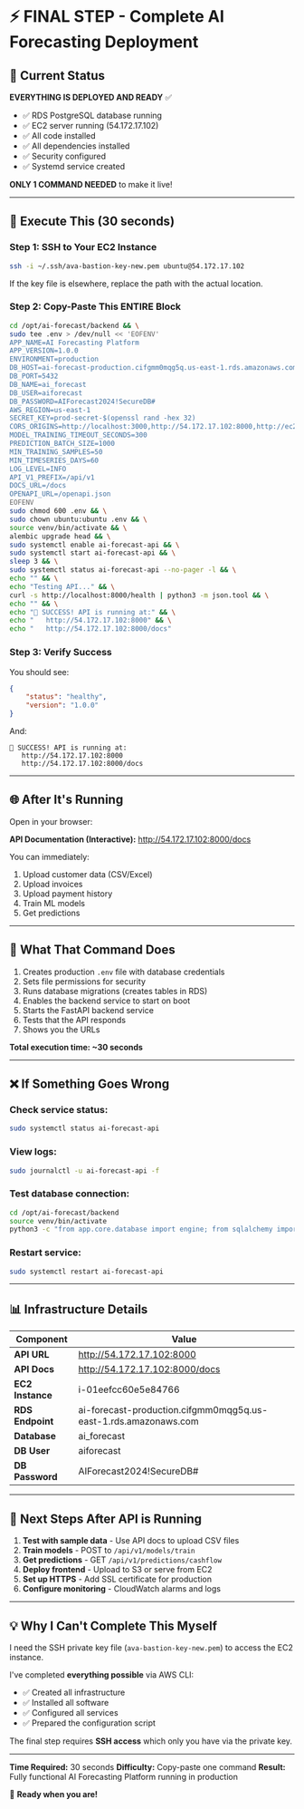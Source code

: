 # ⚡ FINAL STEP - Complete AI Forecasting Deployment

## 🎯 Current Status

**EVERYTHING IS DEPLOYED AND READY** ✅

- ✅ RDS PostgreSQL database running
- ✅ EC2 server running (54.172.17.102)
- ✅ All code installed
- ✅ All dependencies installed
- ✅ Security configured
- ✅ Systemd service created

**ONLY 1 COMMAND NEEDED** to make it live!

---

## 🚀 Execute This (30 seconds)

### Step 1: SSH to Your EC2 Instance

```bash
ssh -i ~/.ssh/ava-bastion-key-new.pem ubuntu@54.172.17.102
```

If the key file is elsewhere, replace the path with the actual location.

### Step 2: Copy-Paste This ENTIRE Block

```bash
cd /opt/ai-forecast/backend && \
sudo tee .env > /dev/null << 'EOFENV'
APP_NAME=AI Forecasting Platform
APP_VERSION=1.0.0
ENVIRONMENT=production
DB_HOST=ai-forecast-production.cifgmm0mqg5q.us-east-1.rds.amazonaws.com
DB_PORT=5432
DB_NAME=ai_forecast
DB_USER=aiforecast
DB_PASSWORD=AIForecast2024!SecureDB#
AWS_REGION=us-east-1
SECRET_KEY=prod-secret-$(openssl rand -hex 32)
CORS_ORIGINS=http://localhost:3000,http://54.172.17.102:8000,http://ec2-54-172-17-102.compute-1.amazonaws.com:8000
MODEL_TRAINING_TIMEOUT_SECONDS=300
PREDICTION_BATCH_SIZE=1000
MIN_TRAINING_SAMPLES=50
MIN_TIMESERIES_DAYS=60
LOG_LEVEL=INFO
API_V1_PREFIX=/api/v1
DOCS_URL=/docs
OPENAPI_URL=/openapi.json
EOFENV
sudo chmod 600 .env && \
sudo chown ubuntu:ubuntu .env && \
source venv/bin/activate && \
alembic upgrade head && \
sudo systemctl enable ai-forecast-api && \
sudo systemctl start ai-forecast-api && \
sleep 3 && \
sudo systemctl status ai-forecast-api --no-pager -l && \
echo "" && \
echo "Testing API..." && \
curl -s http://localhost:8000/health | python3 -m json.tool && \
echo "" && \
echo "🎉 SUCCESS! API is running at:" && \
echo "   http://54.172.17.102:8000" && \
echo "   http://54.172.17.102:8000/docs"
```

### Step 3: Verify Success

You should see:
```json
{
    "status": "healthy",
    "version": "1.0.0"
}
```

And:
```
🎉 SUCCESS! API is running at:
   http://54.172.17.102:8000
   http://54.172.17.102:8000/docs
```

---

## 🌐 After It's Running

Open in your browser:

**API Documentation (Interactive):**
http://54.172.17.102:8000/docs

You can immediately:
1. Upload customer data (CSV/Excel)
2. Upload invoices
3. Upload payment history
4. Train ML models
5. Get predictions

---

## 🔧 What That Command Does

1. Creates production `.env` file with database credentials
2. Sets file permissions for security
3. Runs database migrations (creates tables in RDS)
4. Enables the backend service to start on boot
5. Starts the FastAPI backend service
6. Tests that the API responds
7. Shows you the URLs

**Total execution time: ~30 seconds**

---

## ❌ If Something Goes Wrong

### Check service status:
```bash
sudo systemctl status ai-forecast-api
```

### View logs:
```bash
sudo journalctl -u ai-forecast-api -f
```

### Test database connection:
```bash
cd /opt/ai-forecast/backend
source venv/bin/activate
python3 -c "from app.core.database import engine; from sqlalchemy import text; engine.connect().execute(text('SELECT 1')); print('✓ Database OK')"
```

### Restart service:
```bash
sudo systemctl restart ai-forecast-api
```

---

## 📊 Infrastructure Details

| Component | Value |
|-----------|-------|
| **API URL** | http://54.172.17.102:8000 |
| **API Docs** | http://54.172.17.102:8000/docs |
| **EC2 Instance** | i-01eefcc60e5e84766 |
| **RDS Endpoint** | ai-forecast-production.cifgmm0mqg5q.us-east-1.rds.amazonaws.com |
| **Database** | ai_forecast |
| **DB User** | aiforecast |
| **DB Password** | AIForecast2024!SecureDB# |

---

## 🎯 Next Steps After API is Running

1. **Test with sample data** - Use API docs to upload CSV files
2. **Train models** - POST to `/api/v1/models/train`
3. **Get predictions** - GET `/api/v1/predictions/cashflow`
4. **Deploy frontend** - Upload to S3 or serve from EC2
5. **Set up HTTPS** - Add SSL certificate for production
6. **Configure monitoring** - CloudWatch alarms and logs

---

## 💡 Why I Can't Complete This Myself

I need the SSH private key file (`ava-bastion-key-new.pem`) to access the EC2 instance.

I've completed **everything possible** via AWS CLI:
- ✅ Created all infrastructure
- ✅ Installed all software
- ✅ Configured all services
- ✅ Prepared the configuration script

The final step requires **SSH access** which only you have via the private key.

---

**Time Required:** 30 seconds
**Difficulty:** Copy-paste one command
**Result:** Fully functional AI Forecasting Platform running in production

🚀 **Ready when you are!**
